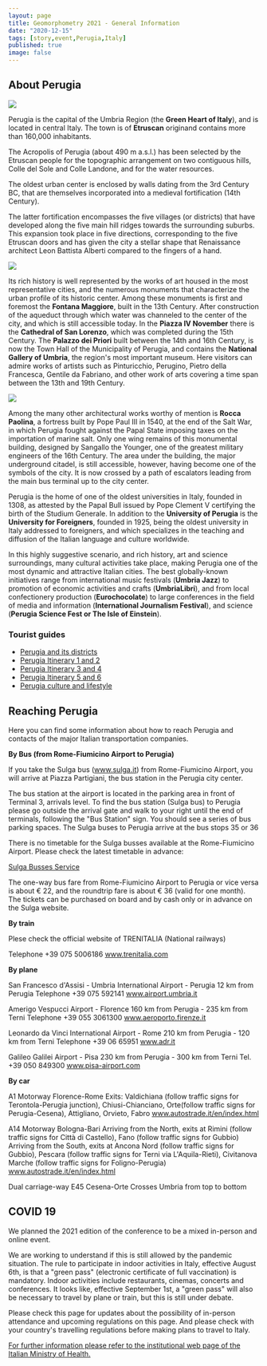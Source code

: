 ```yaml
---
layout: page
title: Geomorphometry 2021 - General Information
date: "2020-12-15"
tags: [story,event,Perugia,Italy]
published: true
image: false
---
```


## About Perugia

![]({{site.baseurl}}/uploads/img/posts/perugia1.jpg)

Perugia is the capital of the Umbria Region (the **Green Heart of Italy**), and is located in central Italy. The town is of **Etruscan** originand contains more than 160,000 inhabitants.

The Acropolis of Perugia (about 490 m a.s.l.) has been selected by the Etruscan people for the topographic arrangement on two contiguous hills, Colle del Sole and Colle Landone, and for the water resources.

The oldest urban center is enclosed by walls dating from the 3rd Century BC, that are themselves incorporated into a medieval fortification (14th Century).

The latter fortification encompasses the five villages (or districts) that have developed along the five main hill ridges towards the surrounding suburbs. This expansion took place in five directions, corresponding to the five Etruscan doors and has given the city a stellar shape that Renaissance architect Leon Battista Alberti compared to the fingers of a hand.

![]({{site.baseurl}}/uploads/img/posts/perugia2.jpg)

Its rich history is well represented by the works of art housed in the most representative cities, and the numerous monuments that characterize the urban profile of its historic center. Among these monuments is first and foremost the **Fontana Maggiore**, built in the 13th Century. After construction of the aqueduct through which water was channeled to the center of the city, and which is still accessible today. In the **Piazza IV November** there is the **Cathedral of San Lorenzo**, which was completed during the 15th Century. The **Palazzo dei Priori** built between the 14th and 16th Century, is now the Town Hall of the Municipality of Perugia, and contains the **National Gallery of Umbria**, the region's most important museum. Here visitors can admire works of artists such as Pinturicchio, Perugino, Pietro della Francesca, Gentile da Fabriano, and other work of arts covering a time span between the 13th and 19th Century.

![]({{site.baseurl}}/uploads/img/posts/perugia3.jpg)

Among the many other architectural works worthy of mention is **Rocca Paolina**, a fortress built by Pope Paul III in 1540, at the end of the Salt War, in which Perugia fought against the Papal State imposing taxes on the importation of marine salt. Only one wing remains of this monumental building, designed by Sangallo the Younger, one of the greatest military engineers of the 16th Century. The area under the building, the major underground citadel, is still accessible, however, having become one of the symbols of the city. It is now crossed by a path of escalators leading from the main bus terminal up to the city center.

Perugia is the home of one of the oldest universities in Italy, founded in 1308, as attested by the Papal Bull issued by Pope Clement V certifying the birth of the Studium Generale. In addition to the **University of Perugia** is the **University for Foreigners**, founded in 1925, being the oldest university in Italy addressed to foreigners, and which specializes in the teaching and diffusion of the Italian language and culture worldwide.

In this highly suggestive scenario, and rich history, art and science surroundings, many cultural activities take place, making Perugia one of the most dynamic and attractive Italian cities. The best globally-known initiatives range from international music festivals (**Umbria Jazz**) to promotion of economic activities and crafts (**UmbriaLibri**), and from local confectionery production (**Eurochocolate**) to large conferences in the field of media and information (**International Journalism Festival**), and science (**Perugia Science Fest or The Isle of Einstein**).

### Tourist guides
- [Perugia and its districts]({{site.baseurl}}/uploads/pdf/pdf2021/Perugia_and_its_districts_Overview.pdf)
- [Perugia Itinerary 1 and 2]({{site.baseurl}}/uploads/pdf/pdf2021/Perugia_Itinerary1.pdf)
- [Perugia Itinerary 3 and 4]({{site.baseurl}}/uploads/pdf/pdf2021/Perugia_Itinerary2.pdf)
- [Perugia Itinerary 5 and 6]({{site.baseurl}}/uploads/pdf/pdf2021/Perugia_Itinerary3.pdf)
- [Perugia culture and lifestyle]({{site.baseurl}}/uploads/pdf/pdf2021/Perugia_Culture_and_lifestyle.pdf)



## Reaching Perugia

Here you can find some information about how to reach Perugia and contacts of the major Italian transportation companies.

**By Bus (from Rome-Fiumicino  Airport to Perugia)**

If you take the Sulga bus (www.sulga.it) from  Rome-Fiumicino Airport, you will arrive at Piazza Partigiani, the bus station in the Perugia city center.

The bus station at the airport is located in the parking area in front of Terminal 3, arrivals level. To find the bus station (Sulga bus) to Perugia please go outside the arrival gate and walk to your right until the end of terminals, following the "Bus Station" sign. You should see a series of bus parking spaces. The Sulga buses to Perugia arrive at the bus stops 35 or 36

There is no timetable for the Sulga busses available at the Rome-Fiumicino Airport. Please check the latest timetable in advance:

[Sulga Busses Service](http://www.sulga.eu/)

The one-way bus fare from Rome-Fiumicino Airport to Perugia or vice versa is about  € 22, and the roundtrip fare is about € 36 (valid for one month). The tickets can be purchased on board and by cash only or in advance on the Sulga website.

**By train**

Plese check the official website of TRENITALIA (National railways)

Telephone +39 075 5006186
www.trenitalia.com


**By plane**

San Francesco d'Assisi - Umbria International Airport - Perugia
12 km from Perugia
Telephone +39 075 592141
www.airport.umbria.it

Amerigo Vespucci Airport - Florence
160 km from Perugia - 235 km from Terni
Telephone +39 055 3061300
www.aeroporto.firenze.it

Leonardo da Vinci International Airport - Rome
210 km from Perugia - 120 km from Terni
Telephone +39 06 65951
www.adr.it

Galileo Galilei Airport - Pisa
230 km from Perugia - 300 km from Terni
Tel. +39 050 849300
www.pisa-airport.com


**By car**

A1 Motorway Florence-Rome
Exits: Valdichiana (follow traffic signs for Terontola-Perugia junction), Chiusi-Chianciano, Orte(follow traffic signs for Perugia-Cesena), Attigliano, Orvieto, Fabro
www.autostrade.it/en/index.html

A14 Motorway Bologna-Bari
Arriving from the North, exits at Rimini (follow traffic signs for Città di Castello), Fano (follow traffic signs for Gubbio)
Arriving from the South, exits at Ancona Nord (follow traffic signs for Gubbio), Pescara (follow traffic signs for Terni via L'Aquila-Rieti), Civitanova Marche (follow traffic signs for Foligno-Perugia)
www.autostrade.it/en/index.html

Dual carriage-way E45 Cesena-Orte
Crosses Umbria from top to bottom





## COVID 19

We planned the 2021 edition of the conference to be a mixed in-person and online event.

We are working to understand if this is still allowed by the pandemic situation. The rule to participate in indoor activities in Italy, effective August 6th, is that a "green pass" (electronic certificate of full vaccination) is mandatory. Indoor activities include restaurants, cinemas, concerts and conferences. It looks like, effective September 1st, a "green pass" will also be necessary to travel by plane or train, but this is still under debate.

Please check this page for updates about the possibility of in-person attendance and upcoming regulations on this page. And please check with your country's travelling regulations before making plans to travel to Italy.


[For further information please refer to the institutional web page of the Italian Ministry of Health.](https://www.salute.gov.it/portale/nuovocoronavirus/dettaglioContenutiNuovoCoronavirus.jsp?lingua=english&id=5412&area=nuovoCoronavirus&menu=vuoto)
